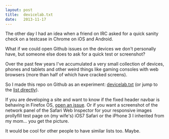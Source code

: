 ```yaml
---
layout: post
title:  devicelab.txt
date:   2013-11-17
---
```


The other day I had an idea when a friend on IRC asked for a quick sanity check on a testcase in Chrome on iOS and Android.

What if we could open Github issues on the devices we don't personally have, but someone else does to ask for a quick test or screenshot?

Over the past few years I've accumulated a very small collection of devices, phones and tablets and other weird things like gaming consoles with web browsers (more than half of which have cracked screens).

So I made this repo on Github as an experiment: [devicelab.txt](https://github.com/miketaylr/devicelab.txt) (or jump to the [list directly](https://github.com/miketaylr/devicelab.txt/blob/master/devicelab.txt)).

If you are developing a site and want to know if the fixed header navbar is behaving in Firefox OS, [open an issue](https://github.com/miketaylr/devicelab.txt/issues/new). Or if you want a screenshot of the network panel of the Safari Web Inspector for your responsive images prollyfill test page on (my wife's) iOS7 Safari or the iPhone 3 I inherited from my mom... you get the picture.

It would be cool for other people to have similar lists too. Maybe.